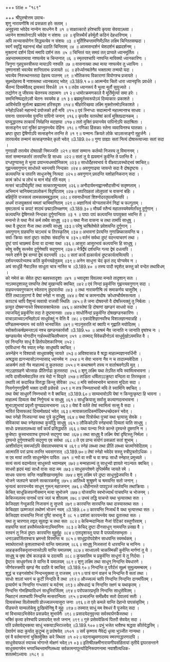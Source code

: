 +++
title = "१८९"

+++
श्रीपुरुषोत्तम उवाच-  
शृणु नारायणीश्रि त्वं प्रसन्नता हरेः सताम् ।  
अनुवृत्त्या भवेदेव नान्येन साधनेन वै ॥१ ॥
साक्षात्कारो हरेश्चापि कृपया सेवयाऽथवा ।  
ध्यानेन शाश्वतेनाऽपि भवेदेव न संशयः ॥२ ॥
वृत्तिस्थैर्यं हरेर्मूतौ कठिनं देहधारिणाम् ।  
अपि त्वभ्यासयोगेन सिद्ध्यत्येव न संशयः ॥३ ॥
मूर्तिश्चिन्तामणिर्मेऽस्ति लक्ष्मि चिन्तितसम्प्रदा ।  
स्वर्गं स्मृद्धिं महानन्दं मोक्षं ददाति चिन्तितम् ॥४ ॥
आत्मसन्दर्शनं चेशदर्शनं ब्रह्मदर्शनम् ।  
मुक्तानां दर्शनं दिव्यं ममापि दर्शनं ततः ॥५ ॥
चिन्तितं यत् समग्रं तत् प्राप्यते ध्यानमूर्तितः ।  
अहन्ताममतामाया नश्यत्येव च चिन्तनात् ॥६ ॥
स्मृतयश्चापि नश्यन्ति मायिक्यो ध्यानकारिणः ।  
त्रिगुणा गृहपुत्रस्त्रीरूपा मायाऽपि नश्यति ॥७ ॥
वासनाख्या तथा माया नश्यत्येव तु ध्यायिनः ।  
तृष्णानाशो भवत्येव शान्तिलाभः प्रजायते ॥८ ॥
हरेर्ध्यानबलेनैव भक्तात्मा तन्मयो यदा ।  
भवत्येव निरुत्थानस्तदा देहस्य पातनम् ॥९ ॥
भौतिकस्य विकाराणां वियोगश्च प्रजायते ।  
सूक्ष्मदेहस्य वै नाशस्तथा ध्यानबलाद् भवेत् ॥3.189.१ ०॥
आत्मन्येव चितो धारा ध्यानवृत्तिः प्रवर्धते ।  
चैतन्यं दिव्यमेवैतद् द्रव्यरूपं विवर्धते ॥१ १॥
तदेव ध्यानरूपं वै भूत्वा मूर्तौ सुयुज्यते ।  
तद्योगेन तु जीवस्य चेतनस्य तदात्मनः ॥१ २॥
धामोत्क्रमणकाले वै मूर्तिर्मूर्त्त्या समा हरेः ।  
समभिनिष्पद्यतेऽसौ चेतनः स्वयमेव ह ॥१ ३॥
ब्रह्ममूर्तस्वरूपोऽयं दिव्याकारः प्रकाशते ।  
आविर्भवति मूर्तात्मा ब्रह्मात्मा हरिसदृशः ॥१४॥
श्रीहरेरिच्छया लक्ष्मि मुक्तोत्तमोऽभिकाशते ।  
स्नेहोऽधिको महानन्दे प्रयोजको हरौ मयि ॥१५॥
एवं स्निग्धाः सदात्मानो महात्मानश्च साधवः ।  
पावनाः पावयन्त्येव पुनन्ति पापिनो जनान् ॥१६॥
कृपयैव यतस्तेषां कार्यं मुक्तिप्रदानकम् ।  
पाप्युद्धारश्च तत्कार्यं निर्वहन्ति मदाज्ञया ॥१७॥
ततो मुक्तिं प्रयान्त्येव पापिनोऽपि सदाश्रिताः ।  
सत्सङ्गेन परां मुक्तिं प्राप्नुवन्त्येव देहिनः ॥१८॥
गणिका हिंसकाः स्तेना व्यवायिनश्च घातकाः ।  
भ्रष्टा दुष्टा द्वेषिणोऽपि सत्सङ्गेन तरन्ति ते ॥१ ९॥
यन्मानः क्रियते लोके चाऽसत्सङ्गो मुहुर्जनैः ।  
तारयत्येव तन्मानं सत्सङ्गश्चेत् कृतो भवेत् ॥3.189.२०॥
गुणा ग्राह्याः सतां नित्यं दोषास्त्याज्याः सतां सदा ।  
गुणग्राही तरत्येव दोषग्राही निमज्जति ॥२१॥
सतां सम्मानः कर्तव्यो निजस्य तु विमाननम् ।  
सतां सम्मानकर्तारं तारयन्ति हि साधवः ॥२२॥
सतां तु ये ह्यवमानं कुर्वन्ति ते पतन्ति वै ।  
दग्धपुण्यास्तु ते भूत्वा प्रयान्त्यधमयोनिकाम् ॥२३॥
साधोर्देहस्वभावं ये वीक्ष्याऽवस्थोद्भवं क्वचित्॥
गृह्णन्त्यवगुणान् साधोस्ते भवन्त्यपि निन्दकाः ॥२४॥
अवगुणाढ्या जायन्ते सदा वै दोषदृष्टयः ।  
कल्पयन्ति च पापानि साधुजनेषु नित्यदा ॥२५॥
अवगुणान् प्रवदन्ति यशोहानिकरान् सदा ।  
कामं क्रोधं च लोभं च मानं मोहं रतिं मदम् ।  
मत्सरं चाऽदीर्घदृष्टिं तथा सत्कारशून्यताम् ॥२६॥
अनौदार्यमनाह्वानमौदासीन्यं सतृष्णताम् ।  
अभिमानं चानियमाऽवलोकनं विदृष्टिताम् ॥२७॥
सपरिग्रहतां लोलुपतां च वासनां बहिः ।  
बहिर्वृत्तिं राजसत्वं तामसत्वमबुद्धताम् ॥२८॥
रसनाधीनतां शिश्नोदरतृपत्वमित्यपि ।  
अधर्मं राजयुक्तत्वं ममतां चाभिमानिताम् ॥२९॥
अज्ञानित्वं योग्यतावर्जनं निद्रां च फल्गुताम् ।  
मृषाऽसत्यं च कपटं शाठ्यं छद्माऽतिभक्षणम् ॥3.189.३०॥
मौर्ख्यं स्तैन्यं महालस्यमेवमेताँस्तु दुर्गुणान् ।  
कल्पयन्ति द्वेषिणस्ते निन्दका दुर्गुणान्विताः ॥३ १ ॥
पापाः पापं कल्पयन्ति पापयुक्ता भवन्ति ते ।  
मन्यन्ते ते यथा नैजं कर्म तथैव साधुषु ॥३२॥
यथा नैजा वासना च तथा तामपि साधुषु ।  
यथा वै दुष्टता नैजा तथा तामपि साधुषु ॥३३॥
परेषु चाश्रितेष्वेते प्रवेशयन्ति दुर्गुणान् ।  
अवगुणान् ग्राहयन्ति चाऽभावं च तिरस्कृतिम् ॥३४॥
अभावनां प्रेरयन्ति गुणान्निष्कासयन्ति च ।  
सर्वाः क्रियाः सतां दुष्टाः सदोषाः संवदन्ति च ॥३५॥
वर्तनं सर्वथा दुष्टं वदन्त्याचरणं तथा ।  
दुष्टं पापं चाछमयं दैत्या वा दानवा यथा ॥३६॥
आसुरा आसुरभावं कल्पयन्ति हि साधुषु ।  
स्वेषु सर्वेषु सत्स्वेव दुर्गुणेष्वपि सद्गुणान् ॥३७॥
नेत्रैर्द्वेषं दर्शयन्ति गत्या द्वेषं दधत्यपि ।  
नमने दर्शने द्वेषं वाण्यां द्वेषं वदन्त्यपि ॥३८॥
सतां कार्ये ह्यकार्यत्वं दुष्टकार्यत्वमित्यपि ।  
दर्शयन्त्यपरेभ्यश्च कलिं कुर्वन्त्यहेतुकम् ॥३९॥
अनेन साधुना चेदं कृतं तद् योग्यमेव न ।  
अयं साधुर्हि नैवाऽस्ति साधुता चात्र नास्ति च ॥3.189.४० ॥
तस्य पादौ स्पृशेत् कस्तु को वन्देत तथाविधम् ।  
को नमेत्तं कः सेवेत दृष्टा बहवस्तादृशाः ॥४१ ॥
भवादृशा विवलया मन्वते तादृशान् सतः ।  
नाऽस्मादृशास्तु पश्यन्ति तेषां मुखान्यपि क्वचित् ॥४२॥
एवं निन्दां प्रकुर्वन्ति गृह्णन्त्यवगुणान् सदा ।  
ग्राहयन्त्यवगुणकान् स्वेतरान् दुष्टवार्तया ॥४३ ॥
तथा नारायणीश्रि त्वं समाकर्णय चासुरीम् ।  
रीतिं तथाऽसुराणां वै येषां स्नेहो न साधुषु ॥४४॥
येषां च कामनादोषः क्रोधश्चौर्यमसत्यता ।  
कापट्यं चापि पैशुन्यं व्यवायो राजसी स्थितिः ॥४५॥
ते जना दोषवन्तो वै दोषाँस्त्यक्तुं तु निर्बलाः ।  
प्रत्युत दोषमग्नास्ते विषयासक्तचेतसः ॥४६॥
अतस्तेषां हि दोषाणां खण्डनं साधवो यदा ।  
त्याजयितुं प्रकुर्वन्ति तदा ते दुष्टमानसाः ॥४७॥
साधोर्निन्दां प्रकुर्वन्ति दोषखण्डनकारिणः ।  
वाचाऽवाच्याऽनभिज्ञोऽयं साधुर्वक्तुं न वेत्ति वै ॥४८॥
एकादेशिज्ञानवाँश्च विशालज्ञानवान्नहि ।  
पण्डितम्मन्यमानः स्वं वर्तते भानवर्जितः ॥४९॥
नाऽनुसरति मां क्वापि न गृह्णाति मयोदितम् ।  
स्वोक्तोत्कर्षप्रमन्ताऽयं नश्च खण्डनकार्यसौ ॥3.189.५० ॥
आश्रमं नैव जानाति न जानाति वृषांश्च नः ।  
खण्डयत्येव भोगादीन् गार्हस्थ्योचितवैभवान् ॥५१ ॥
तस्माद् विवेकहीनोऽयं साधुर्मूखोऽयमस्ति वै ।  
एवं निन्दन्ति साधुं वै हितोपदेशकारिणम् ॥५२।  
एवंविधानां नैव स्यात् स्नेहः साधुष्वपि क्वचित् ।  
अस्नेहेन न विश्वासो साधुवाक्येषु जायते ॥५३॥
अविश्वासान्न वै श्रद्धा माहात्म्यज्ञानवर्धिनी ।  
अश्रद्धया ह्यनभ्यासोऽनभ्यासाद् ध्यानमेव न ॥५४॥
न सेवा भावना नैव न च तादात्म्यवेदिता ।  
आकर्षणं ततो नैव माहात्म्यं तु कुतस्तदा ॥५५॥
न कथाश्रवणे तस्य न वार्ताश्रवणेऽपि मुत् ।  
नाऽऽज्ञाग्रहणे चोत्साहः प्रीतिर्गाढा कुतस्तदा ॥५६॥
शृणु लक्ष्मि यथा तेऽस्ति मयि स्वामित्वभावना ।  
त्वयि दासीत्वमेवाऽस्ति तत्र भेदो न विद्यते ॥५७॥
ताडिता धर्षिताऽऽक्रुष्टा वन्दिता वा तिरस्कृता ।  
तथापि त्वं कदाचिन्न विरुद्धा किन्तु सेविका ॥५८॥
मयि सर्वस्वभावेन चासत्ता मुदिता सदा ।  
निसर्गगुणगृहिणी भक्ता दासी प्रसेवसे ॥५९॥
न तत्र निम्नताभावो मयि ते स्वामिनि क्वचित् ।  
तथा येषां साधुवर्गे निम्नभावो न वै क्वचित् ॥3.189.६०॥
साम्यभावोऽपि येषां न किन्तूत्कृष्टा हि भावना ।  
माहात्म्यं दिव्यता येषां निर्गुणत्वं च साधुषु ॥६१॥
साधुक्रियासु सर्वासु कल्याणदत्वभावना ।  
शुभाऽशुभायां प्रवृत्तौ पुण्यप्रदत्वभावना ॥६२॥
येषां वै वर्तते तेषां स्वामित्वं सत्सु वै सदा ।  
भावितं दिव्यफलदं दिव्यमोक्षप्रदं भवेत् ॥६३॥
मायाकालादिकर्मादिबन्धच्छेदकरं भवेत् ।  
यथा स्नेहो निजपत्न्यां यथा पुत्रे कुटुम्बिषु ॥६४॥
यथा पित्रोर्यथा पुत्र्यां यथा भृत्यासु सेवके ।  
सेविकायां यथा स्नेहस्तथा कुर्याद्धि साधुषु ॥६५॥
लौकिकोऽपि स्नेहभावो दिव्यतां याति साधुषु ।  
साधोः प्रसन्नतालब्ध्या सर्वं कार्यं प्रसिद्ध्यति ॥६६॥
यथा पत्न्या निजे कान्ते दृश्यन्ते दूषणानि न ।  
कुचेष्टाः कुस्वभावाश्च दृश्यन्ते सद्गुणा यथा ॥६७॥
तथा साधुषु वै लक्ष्मि येषां दृष्टिस्तु निर्मला ।  
दृश्यन्ते दुर्गुणाश्चापि सद्गुणा एव सर्वथा ॥६८॥
ते एव प्राप्य संयोगं प्रसन्नतां सतां शुभाम् ।  
आशीर्वादान् समर्ज्याऽपि सेवालाभमवाप्य च ॥६९॥
स्नेहं लब्ध्वा तथा प्रीतिं लब्ध्वा चात्मनिवेदिताम् ।  
आत्मरतिं परां प्राप्य तरन्ति भवसागरात् ॥3.189.७०॥
तेषां स्नेहो भवेदेव सस्तु स्त्रीपुत्रतोऽधिकः ।  
स एव मायां तरति साधुस्नेहेन पावितः ॥७१ ॥
नरो वा स्त्री च वा षण्ढः साधौ स्नेहात् प्रमुच्यते ।  
सत्यं सत्यं वदाम्येतत् साधुरूपो भवाम्यहम् ॥७२॥
मन्माहात्म्यं तु साधुभ्यो ज्ञायते नाऽन्यतः क्वचित् ।  
साधवो हृदयं मह्यं साधौ वासः सदा मम ॥७३॥
साधुसन्तोषणे तृप्तिर्ममैव जायते रमे ।  
साधवः पावनाः सन्ति नखशिखान्तमूर्तयः ॥७४॥
शृणु लक्ष्मि परे दुष्टा साधूनुद्वेजयन्ति वै ।  
भोजने जलपाने चासने सत्कारकर्मसु ॥७५॥
आतिथ्ये शुश्रूषणे च श्रमयन्ति सतो जनान् ।  
भृत्यत्वं कारयन्त्येव साधून् गुरून् महाजनान् ॥७६॥
धीहीनास्ते पापपुञ्जं त्वर्जयन्ति तथाक्रियाः ।  
केचित् साधून्निजपत्नीसमान् मत्वा सुभोजने ॥७७॥
योजयन्ति स्वभोज्यार्थं पाचयन्ति च भोजनम् ।  
केचिज्जलस्य पानार्थं पात्रं जलं च शीतलम् ॥७८॥
उभयं तद्धि याचन्ते यथा भृत्यात्तथा सतः ।  
केजिदज्ञा गेन्दुकादि निजासनं तु सुप्तये ॥७९॥
कारयन्ति सारयन्ति यथा दास्यास्तथा सतः ।  
केचिदज्ञा ऊष्णजलं तथोष्णं भोजनं नवम् ॥3.189.८०॥
कारयन्ति निजार्थं वै यथा भृत्यात्तथा सतः ।  
केजिदज्ञा वाचयन्ति निजां पुष्टिं सभासु वै ॥८ १॥
प्रशंसां कारयन्त्येव यथा दूतात्तथा सतः ।  
यथा तु चारणात् तद्वत् सूताद्वा च तथा सतः ॥८२॥
केचिन्मदान्विता नैजां पेटिकां वस्तुगौरवाम् ।  
वाहयन्ति सतां हस्तैर्मस्तकेनाऽभिमानिनः ॥८३॥
केचिद् दुष्टा दीनसाधून् नामयन्ति प्रसह्य वै ।  
स्तवनं तु निजं दुष्टाः कारयन्ति मुहुर्मुहुः ॥८४॥
एतादृशास्तु पापा वै पापपर्वतसम्भृताः ।  
धनाऽन्नवर्जिताश्चात्र भ्रमन्तो विरमन्ति च ॥८५॥
साधुद्वारोपदेशेन साधयन्ति स्वमर्थकम् ।  
स्वार्थपरास्ते कुशलाश्चान्ते यान्ति यमालयम् ॥८६॥
साधुषु निजसत्तां ये धारयन्ति च मानिनः ।  
आहङ्कारिकवृत्तान्तास्तेऽपि यान्ति यमालयम् ॥८७॥
साध्वालये चाकस्मिकीं कुर्वन्ति मार्गणां तु ये ।  
साधुषु च मृषा दोषं कलङ्कं च ददत्यपि ॥८८॥
कुख्यातिम च प्रकुर्वन्ति साधूनां ये तु निर्दयाः ।  
द्वेष्टारः साधुवर्गस्य ते यान्ति वै यमालयम् ॥८९॥
शृणु लक्ष्मि तथा साधून् निन्दन्ति वेषधारणे ।  
जीर्णवस्त्रमपि खण्डं नैव ददति ये क्वचित् ॥3.189.९०॥
निन्दन्ति तु परैर्दत्तं सूक्ष्मं सुमूल्यमम्बरम् ।  
शुद्धं च रङ्गसंशोभं निन्दन्त्युक्त्वा तु राजसम् ॥९१॥
पात्रं यानं वाहनं च निन्दन्ति वै सतां तथा ।  
साधोः शालां भवनं च कुटीं निन्दति वै तथा ॥९२॥
औज्ज्वल्यं चापि निन्दन्ति निन्दन्ति दानमर्पितम् ।  
द्रव्यार्पणं च निन्दन्ति गन्धसारं च मर्दनम् ॥९३॥
ओषधाद्यं च निन्दन्ति रक्षणं च यथाकृतम् ।  
निन्दन्ति गोमहिष्यादिधनं साधुभिरर्जितम् ॥९४॥
परोपकारप्रभृति निन्दन्ति साधुसेवितम् ।  
भिक्षाटनं तपश्चापि निन्दन्ति मत्सरान्विताः ॥९५॥
प्रज्वलन्ति समीक्ष्यैव सतो देवालयं सतीः ।  
दिव्यसंस्था विलोक्यापि प्रोज्ज्वलन्त्यासुरा जनाः ॥९६॥
त एते कमले यान्ति देहान्ते पापसंसृतिम् ।  
पीड्यन्ते याम्यलोकेषु दुःखियोनिषु वै मुहुः ॥९७॥
तस्मात् साधुं मम वेषधरं वै पूजयेत् सदा ।  
मां विभाव्याऽभिसेवेत प्रसन्नयेत् शुभार्पणैः ॥९८॥
प्रसादयेदनुवृत्त्या सर्वस्वार्पणकैस्तथा ।  
भक्तिं कृत्वा हरेश्चापि प्रसादयेत् सतो जनान् ॥९९॥
गुरुं प्रसेवयेन्नित्यं पितरौ सेवयेत् सदा ।  
पतिं प्रसेवयेद्भक्त्या साधुं भक्त्याऽभिरञ्जयेत् ॥3.189.१००॥
प्रभुं भजेत भावैश्च श्रद्धया कीर्तयेद्धरिम् ।  
देवार्पणं सदा कुर्यात् कुटुम्बं तु प्रपोषयेत् ॥१०१ ॥
सर्वं कृष्णाय नैवेद्यं धृत्वा भुञ्जीत नान्यथा ।  
एवं वै वर्तमानानां भुक्तिर्मुक्तिः करे स्थिता ॥१ ०२॥
पठनाच्छ्रवणादस्य स्मरणाद्धारणादपि ।  
साधुसेवाफलं स्याच्च भोगान्ते मोक्षणं भवेत्॥१ ०३॥
इतिश्रीलक्ष्मीनारायणीयसंहितायां तृतीये द्वापरसन्ताने साधुसमागमेन भगवच्चिन्तामणिलब्ध्या सर्वकामनापूर्त्त्यादिनिरूपणनामा नवाशीत्यधिक-  
शततमोऽध्यायः ॥१८९ ॥
    

